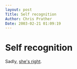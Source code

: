 ```yaml
---
layout: post
Title: Self recognition  
Author: Chris Prather
Date: 2003-02-21 01:09:19
---
```


# Self recognition
Sadly, <a title="Wonderful Child" href="http://wonderfulchild.tripod.com/">she's right</a>.


